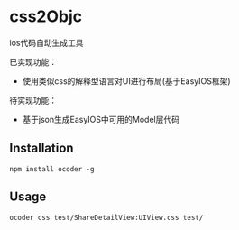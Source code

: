 # css2Objc

ios代码自动生成工具

已实现功能：
* 使用类似css的解释型语言对UI进行布局(基于EasyIOS框架)

待实现功能：
* 基于json生成EasyIOS中可用的Model层代码

## Installation

```
npm install ocoder -g
```

## Usage

```
ocoder css test/ShareDetailView:UIView.css test/
```
